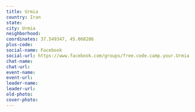 ```yaml
---
title: Urmia
country: Iran
state: 
city: Urmia
neighborhood: 
coordinates: 37.549347, 45.068286
plus-code:
social-name: Facebook
social-url: https://www.facebook.com/groups/free.code.camp.your.Urmia
chat-name:
chat-url:
event-name:
event-url:
leader-name:
leader-url:
old-photo: 
cover-photo:
---
```

